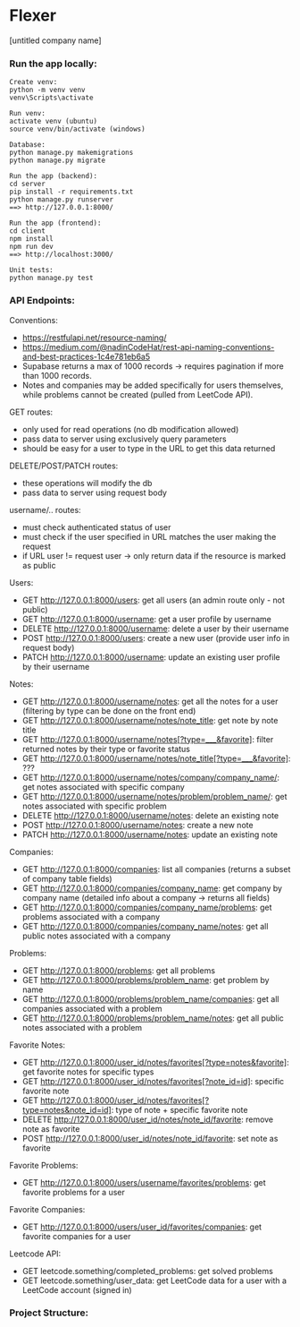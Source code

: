 # Flexer

[untitled company name]

### Run the app locally:

```
Create venv:
python -m venv venv
venv\Scripts\activate

Run venv:
activate venv (ubuntu)
source venv/bin/activate (windows)

Database:
python manage.py makemigrations
python manage.py migrate

Run the app (backend):
cd server
pip install -r requirements.txt
python manage.py runserver
==> http://127.0.0.1:8000/

Run the app (frontend):
cd client
npm install
npm run dev
==> http://localhost:3000/

Unit tests:
python manage.py test
```

### API Endpoints:

Conventions:

- https://restfulapi.net/resource-naming/
- https://medium.com/@nadinCodeHat/rest-api-naming-conventions-and-best-practices-1c4e781eb6a5
- Supabase returns a max of 1000 records -> requires pagination if more than 1000 records.
- Notes and companies may be added specifically for users themselves, while problems cannot be created (pulled from LeetCode API).

GET routes:

- only used for read operations (no db modification allowed)
- pass data to server using exclusively query parameters
- should be easy for a user to type in the URL to get this data returned

DELETE/POST/PATCH routes:

- these operations will modify the db
- pass data to server using request body

username/.. routes:

- must check authenticated status of user
- must check if the user specified in URL matches the user making the request
- if URL user != request user -> only return data if the resource is marked as public

Users:

- GET http://127.0.0.1:8000/users: get all users (an admin route only - not public)
- GET http://127.0.0.1:8000/username: get a user profile by username
- DELETE http://127.0.0.1:8000/username: delete a user by their username
- POST http://127.0.0.1:8000/users: create a new user (provide user info in request body)
- PATCH http://127.0.0.1:8000/username: update an existing user profile by their username

Notes:

- GET http://127.0.0.1:8000/username/notes: get all the notes for a user (filtering by type can be done on the front end)
- GET http://127.0.0.1:8000/username/notes/note_title: get note by note title
- GET http://127.0.0.1:8000/username/notes[?type=___&favorite]: filter returned notes by their type or favorite status
- GET http://127.0.0.1:8000/username/notes/note_title[?type=___&favorite]: ???
- GET http://127.0.0.1:8000/username/notes/company/company_name/: get notes associated with specific company
- GET http://127.0.0.1:8000/username/notes/problem/problem_name/: get notes associated with specific problem
- DELETE http://127.0.0.1:8000/username/notes: delete an existing note
- POST http://127.0.0.1:8000/username/notes: create a new note
- PATCH http://127.0.0.1:8000/username/notes: update an existing note

Companies:

- GET http://127.0.0.1:8000/companies: list all companies (returns a subset of company table fields)
- GET http://127.0.0.1:8000/companies/company_name: get company by company name (detailed info about a company -> returns all fields)
- GET http://127.0.0.1:8000/companies/company_name/problems: get problems associated with a company
- GET http://127.0.0.1:8000/companies/company_name/notes: get all public notes associated with a company

Problems:

- GET http://127.0.0.1:8000/problems: get all problems
- GET http://127.0.0.1:8000/problems/problem_name: get problem by name
- GET http://127.0.0.1:8000/problems/problem_name/companies: get all companies associated with a problem
- GET http://127.0.0.1:8000/problems/problem_name/notes: get all public notes associated with a problem

Favorite Notes:

- GET http://127.0.0.1:8000/user_id/notes/favorites[?type=notes&favorite]: get favorite notes for specific types
- GET http://127.0.0.1:8000/user_id/notes/favorites[?note_id=id]: specific favorite note
- GET http://127.0.0.1:8000/user_id/notes/favorites[?type=notes&note_id=id]: type of note + specific favorite note
- DELETE http://127.0.0.1:8000/user_id/notes/note_id/favorite: remove note as favorite
- POST http://127.0.0.1:8000/user_id/notes/note_id/favorite: set note as favorite

Favorite Problems:

- GET http://127.0.0.1:8000/users/username/favorites/problems: get favorite problems for a user

Favorite Companies:

- GET http://127.0.0.1:8000/users/user_id/favorites/companies: get favorite companies for a user

Leetcode API:

- GET leetcode.something/completed_problems: get solved problems
- GET leetcode.something/user_data: get LeetCode data for a user with a LeetCode account (signed in)

### Project Structure:
